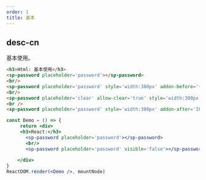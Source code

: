 ```yaml
---
order: 1
title: 基本
---
```


## desc-cn 
基本使用。

```html
<h3>Html: 基本使用</h3>
<sp-password placeholder='password'></sp-password>
<br/>
<sp-password placeholder='password' style='width:300px' addon-before='卡密码:'></sp-password>
<br/>
<sp-password placeholder='clear' allow-clear='true' style='width:300px' prefix='<span>🈳️</span>'></sp-password>
<br />
<sp-password placeholder='password' style='width:300px' addon-after='IP'></sp-password>

```


```jsx
const Demo = () => {
     return <div>
     <h3>React:</h3>
       <sp-password placeholder='password'></sp-password>
       <br/>
       <sp-password placeholder='password' visible='false'></sp-password>
       
    </div>
}
ReactDOM.render(<Demo />, mountNode)
```
<style>
    .sp-password {
        margin-top:10px;
        width:150px;
    }
</style>